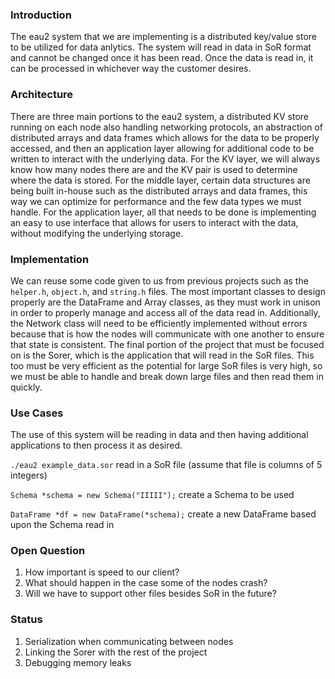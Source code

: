 ### Introduction
The eau2 system that we are implementing is a distributed key/value store to be utilized for data anlytics. The system will read in data in SoR format and cannot be changed once it has been read. Once the data is read in, it can be processed in whichever way the customer desires.

### Architecture
There are three main portions to the eau2 system, a distributed KV store running on each node also handling networking protocols, an abstraction of distributed arrays and data frames which allows for the data to be properly accessed, and then an application layer allowing for additional code to be written to interact with the underlying data. For the KV layer, we will always know how many nodes there are and the KV pair is used to determine where the data is stored. For the middle layer, certain data structures are being built in-house such as the distributed arrays and data frames, this way we can optimize for performance and the few data types we must handle. For the application layer, all that needs to be done is implementing an easy to use interface that allows for users to interact with the data, without modifying the underlying storage.

### Implementation
We can reuse some code given to us from previous projects such as the `helper.h`, `object.h`, and `string.h` files. The most important classes to design properly are the DataFrame and Array classes, as they must work in unison in order to properly manage and access all of the data read in. Additionally, the Network class will need to be efficiently implemented without errors because that is how the nodes will communicate with one another to ensure that state is consistent. The final portion of the project that must be focused on is the Sorer, which is the application that will read in the SoR files. This too must be very efficient as the potential for large SoR files is very high, so we must be able to handle and break down large files and then read them in quickly.

### Use Cases
The use of this system will be reading in data and then having additional applications to then process it as desired.

`./eau2 example_data.sor` read in a SoR file (assume that file is columns of 5 integers)

`Schema *schema = new Schema("IIIII");` create a Schema to be used 

`DataFrame *df = new DataFrame(*schema);` create a new DataFrame based upon the Schema read in

### Open Question
1. How important is speed to our client?
2. What should happen in the case some of the nodes crash?
3. Will we have to support other files besides SoR in the future?

### Status
1. Serialization when communicating between nodes
2. Linking the Sorer with the rest of the project
3. Debugging memory leaks